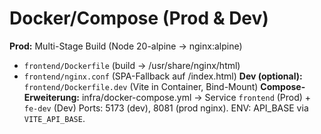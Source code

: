 # Docker/Compose (Prod & Dev)
**Prod:** Multi-Stage Build (Node 20-alpine → nginx:alpine)
- `frontend/Dockerfile` (build → /usr/share/nginx/html)
- `frontend/nginx.conf` (SPA-Fallback auf /index.html)
**Dev (optional):** `frontend/Dockerfile.dev` (Vite in Container, Bind-Mount)
**Compose-Erweiterung:** infra/docker-compose.yml → Service `frontend` (Prod) + `fe-dev` (Dev)
Ports: 5173 (dev), 8081 (prod nginx). ENV: API_BASE via `VITE_API_BASE`.
